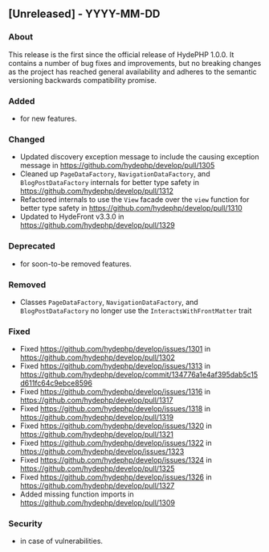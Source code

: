 ## [Unreleased] - YYYY-MM-DD

### About

This release is the first since the official release of HydePHP 1.0.0. It contains a number of bug fixes and improvements, but no breaking changes as the project has reached general availability and adheres to the semantic versioning backwards compatibility promise.

### Added
- for new features.

### Changed
- Updated discovery exception message to include the causing exception message in https://github.com/hydephp/develop/pull/1305
- Cleaned up `PageDataFactory`, `NavigationDataFactory`, and `BlogPostDataFactory` internals for better type safety in https://github.com/hydephp/develop/pull/1312
- Refactored internals to use the `View` facade over the `view` function for better type safety in https://github.com/hydephp/develop/pull/1310
- Updated to HydeFront v3.3.0 in https://github.com/hydephp/develop/pull/1329

### Deprecated
- for soon-to-be removed features.

### Removed
- Classes `PageDataFactory`, `NavigationDataFactory`, and `BlogPostDataFactory` no longer use the `InteractsWithFrontMatter` trait

### Fixed
- Fixed https://github.com/hydephp/develop/issues/1301 in https://github.com/hydephp/develop/pull/1302
- Fixed https://github.com/hydephp/develop/issues/1313 in https://github.com/hydephp/develop/commit/134776a1e4af395dab5c15d611fc64c9ebce8596
- Fixed https://github.com/hydephp/develop/issues/1316 in https://github.com/hydephp/develop/pull/1317
- Fixed https://github.com/hydephp/develop/issues/1318 in https://github.com/hydephp/develop/pull/1319
- Fixed https://github.com/hydephp/develop/issues/1320 in https://github.com/hydephp/develop/pull/1321
- Fixed https://github.com/hydephp/develop/issues/1322 in https://github.com/hydephp/develop/issues/1323
- Fixed https://github.com/hydephp/develop/issues/1324 in https://github.com/hydephp/develop/pull/1325
- Fixed https://github.com/hydephp/develop/issues/1326 in https://github.com/hydephp/develop/pull/1327
- Added missing function imports in https://github.com/hydephp/develop/pull/1309

### Security
- in case of vulnerabilities.
